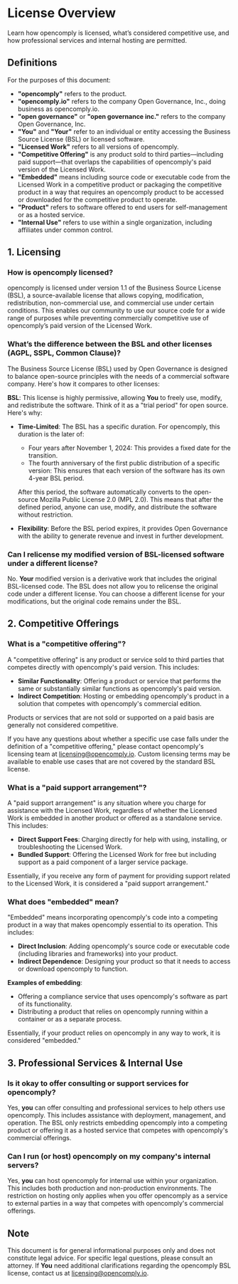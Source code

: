 # License Overview

Learn how opencomply is licensed, what’s considered competitive use, and how professional services and internal hosting are permitted.

## Definitions

For the purposes of this document:

- **"opencomply"** refers to the product.
- **"opencomply.io"** refers to the company Open Governance, Inc., doing business as opencomply.io.
- **"open governance"** or **"open governance inc."** refers to the company Open Governance, Inc.
- **"You"** and **"Your"** refer to an individual or entity accessing the Business Source License (BSL) or licensed software.
- **"Licensed Work"** refers to all versions of opencomply.
- **"Competitive Offering"** is any product sold to third parties—including paid support—that overlaps the capabilities of opencomply's paid version of the Licensed Work.
- **"Embedded"** means including source code or executable code from the Licensed Work in a competitive product or packaging the competitive product in a way that requires an opencomply product to be accessed or downloaded for the competitive product to operate.
- **"Product"** refers to software offered to end users for self-management or as a hosted service.
- **"Internal Use"** refers to use within a single organization, including affiliates under common control.

## 1. Licensing

### How is opencomply licensed?

opencomply is licensed under version 1.1 of the Business Source License (BSL), a source-available license that allows copying, modification, redistribution, non-commercial use, and commercial use under certain conditions. This enables our community to use our source code for a wide range of purposes while preventing commercially competitive use of opencomply’s paid version of the Licensed Work.

### What’s the difference between the BSL and other licenses (AGPL, SSPL, Common Clause)?

The Business Source License (BSL) used by Open Governance is designed to balance open-source principles with the needs of a commercial software company. Here's how it compares to other licenses:

**BSL**: This license is highly permissive, allowing **You** to freely use, modify, and redistribute the software. Think of it as a "trial period" for open source. Here's why:

- **Time-Limited**: The BSL has a specific duration. For opencomply, this duration is the later of:
  - Four years after November 1, 2024: This provides a fixed date for the transition.
  - The fourth anniversary of the first public distribution of a specific version: This ensures that each version of the software has its own 4-year BSL period.
  
  After this period, the software automatically converts to the open-source Mozilla Public License 2.0 (MPL 2.0). This means that after the defined period, anyone can use, modify, and distribute the software without restriction.
  
- **Flexibility**: Before the BSL period expires, it provides Open Governance with the ability to generate revenue and invest in further development.

### Can I relicense my modified version of BSL-licensed software under a different license?
No. **Your** modified version is a derivative work that includes the original BSL-licensed code. The BSL does not allow you to relicense the original code under a different license. You can choose a different license for your modifications, but the original code remains under the BSL.

## 2. Competitive Offerings

### What is a "competitive offering"?

A "competitive offering" is any product or service sold to third parties that competes directly with opencomply's paid version. This includes:

- **Similar Functionality**: Offering a product or service that performs the same or substantially similar functions as opencomply's paid version.
- **Indirect Competition**: Hosting or embedding opencomply's product in a solution that competes with opencomply's commercial edition.

Products or services that are not sold or supported on a paid basis are generally not considered competitive.

If you have any questions about whether a specific use case falls under the definition of a "competitive offering," please contact opencomply's licensing team at [licensing@opencomply.io](mailto:licensing@opencomply.io). Custom licensing terms may be available to enable use cases that are not covered by the standard BSL license.

### What is a "paid support arrangement"?

A "paid support arrangement" is any situation where you charge for assistance with the Licensed Work, regardless of whether the Licensed Work is embedded in another product or offered as a standalone service. This includes:

- **Direct Support Fees**: Charging directly for help with using, installing, or troubleshooting the Licensed Work.
- **Bundled Support**: Offering the Licensed Work for free but including support as a paid component of a larger service package.

Essentially, if you receive any form of payment for providing support related to the Licensed Work, it is considered a "paid support arrangement."

### What does "embedded" mean?

"Embedded" means incorporating opencomply's code into a competing product in a way that makes opencomply essential to its operation. This includes:

- **Direct Inclusion**: Adding opencomply's source code or executable code (including libraries and frameworks) into your product.
- **Indirect Dependence**: Designing your product so that it needs to access or download opencomply to function.

**Examples of embedding**:

- Offering a compliance service that uses opencomply's software as part of its functionality.
- Distributing a product that relies on opencomply running within a container or as a separate process.

Essentially, if your product relies on opencomply in any way to work, it is considered "embedded."

## 3. Professional Services & Internal Use

### Is it okay to offer consulting or support services for opencomply?

Yes, **you** can offer consulting and professional services to help others use opencomply. This includes assistance with deployment, management, and operation. The BSL only restricts embedding opencomply into a competing product or offering it as a hosted service that competes with opencomply's commercial offerings.


### Can I run (or host) opencomply on my company's internal servers?

Yes, **you** can host opencomply for internal use within your organization. This includes both production and non-production environments. The restriction on hosting only applies when you offer opencomply as a service to external parties in a way that competes with opencomply's commercial offerings.

## Note

This document is for general informational purposes only and does not constitute legal advice. For specific legal questions, please consult an attorney. If **You** need additional clarifications regarding the opencomply BSL license, contact us at [licensing@opencomply.io](mailto:licensing@opencomply.io).

